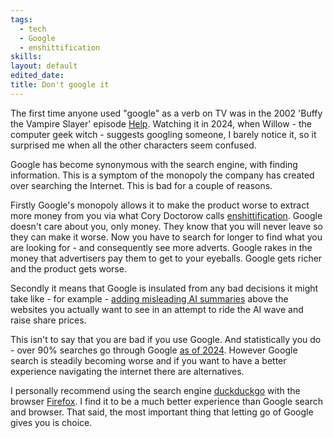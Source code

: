 ```yaml
---
tags:
  - tech
  - Google
  - enshittification
skills: 
layout: default
edited_date: 
title: Don't google it
---
```

The first time anyone used "google" as a verb on TV was in the 2002 'Buffy the Vampire Slayer' episode [Help](https://en.wikipedia.org/wiki/Help_%28Buffy_the_Vampire_Slayer%29?wprov=sfla1). Watching it in 2024, when Willow - the computer geek witch - suggests googling someone, I barely notice it, so it surprised me when all the other characters seem confused. 

Google has become synonymous with the search engine, with finding information. This is a symptom of the monopoly the company has created over searching the Internet. This is bad for a couple of reasons. 

Firstly Google's monopoly allows it to make the product worse to extract more money from you via what Cory Doctorow calls [enshittification](https://pluralistic.net/2022/11/28/enshittification/). Google doesn't care about you, only money. They know that you will never leave so they can make it worse. Now you have to search for longer to find what you are looking for - and consequently see more adverts. Google rakes in the money that advertisers pay them to get to your eyeballs. Google gets richer and the product gets worse. 

Secondly it means that Google is insulated from any bad decisions it might take like - for example - [adding misleading AI summaries](https://www.404media.co/google-is-paying-reddit-60-million-for-fucksmith-to-tell-its-users-to-eat-glue/) above the websites you actually want to see in an attempt to ride the AI wave and raise share prices.

This isn't to say that you are bad if you use Google. And statistically you do - over 90% searches go through Google [as of 2024](https://www.statista.com/statistics/1381664/worldwide-all-devices-market-share-of-search-engines/). However Google search is steadily becoming worse and if you want to have a better experience navigating the internet there are alternatives.

I personally recommend using the search engine [duckduckgo](https://duckduckgo.com/&kad=gd_GB) with the browser [Firefox](https://www.mozilla.org/en-US/firefox/new/). I find it to be a much better experience than Google search and browser. That said, the most important thing that letting go of Google gives you is choice. 